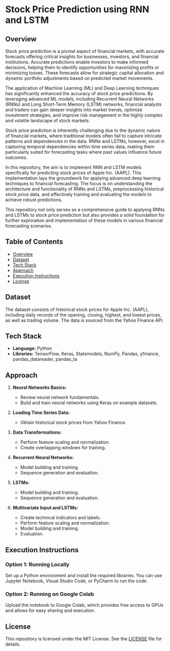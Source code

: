 # Stock Price Prediction using RNN and LSTM

## Overview
Stock price prediction is a pivotal aspect of financial markets, with accurate forecasts offering critical insights for businesses, investors, and financial institutions. Accurate predictions enable investors to make informed decisions, helping them to identify opportunities for maximizing profits or minimizing losses. These forecasts allow for strategic capital allocation and dynamic portfolio adjustments based on predicted market movements.

The application of Machine Learning (ML) and Deep Learning techniques has significantly enhanced the accuracy of stock price predictions. By leveraging advanced ML models, including Recurrent Neural Networks (RNNs) and Long Short-Term Memory (LSTM) networks, financial analysts and traders can gain deeper insights into market trends, optimize investment strategies, and improve risk management in the highly complex and volatile landscape of stock markets.

Stock price prediction is inherently challenging due to the dynamic nature of financial markets, where traditional models often fail to capture intricate patterns and dependencies in the data. RNNs and LSTMs, however, excel in capturing temporal dependencies within time series data, making them particularly suited for forecasting tasks where past values influence future outcomes.

In this repository, the aim is to implement RNN and LSTM models specifically for predicting stock prices of Apple Inc. (AAPL). This implementation lays the groundwork for applying advanced deep learning techniques to financial forecasting. The focus is on understanding the architecture and functionality of RNNs and LSTMs, preprocessing historical stock price data, and effectively training and evaluating the models to achieve robust predictions.

This repository not only serves as a comprehensive guide to applying RNNs and LSTMs to stock price prediction but also provides a solid foundation for further exploration and implementation of these models in various financial forecasting scenarios.


## Table of Contents
- [Overview](#overview)
- [Dataset](#dataset)
- [Tech Stack](#tech-stack)
- [Approach](#approach)
- [Execution Instructions](#execution-instructions)
- [License](#license)

## Dataset
The dataset consists of historical stock prices for Apple Inc. (AAPL), including daily records of the opening, closing, highest, and lowest prices, as well as trading volume. The data is sourced from the Yahoo Finance API.

## Tech Stack
- **Language:** Python
- **Libraries:** TensorFlow, Keras, Statsmodels, NumPy, Pandas, yfinance, pandas_datareader, pandas_ta

## Approach
1. **Neural Networks Basics:**
   - Review neural network fundamentals.
   - Build and train neural networks using Keras on example datasets.

2. **Loading Time Series Data:**
   - Obtain historical stock prices from Yahoo Finance.

3. **Data Transformations:**
   - Perform feature scaling and normalization.
   - Create overlapping windows for training.

4. **Recurrent Neural Networks:**
   - Model building and training.
   - Sequence generation and evaluation.

5. **LSTMs:**
   - Model building and training.
   - Sequence generation and evaluation.

6. **Multivariate Input and LSTMs:**
   - Create technical indicators and labels.
   - Perform feature scaling and normalization.
   - Model building and training.
   - Evaluation.

## Execution Instructions
### Option 1: Running Locally
Set up a Python environment and install the required libraries. You can use Jupyter Notebook, Visual Studio Code, or PyCharm to run the code.

### Option 2: Running on Google Colab
Upload the notebook to Google Colab, which provides free access to GPUs and allows for easy sharing and execution.

## License
This repository is licensed under the MIT License. See the [LICENSE](LICENSE) file for details.
